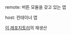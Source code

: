 remote: 버튼 모듈을 갖고 있는 앱  

host: 컨테이너 앱

[이 레포지토리](https://github.com/originjs/vite-plugin-federation/tree/main/packages/examples/react-vite)의 재생산
